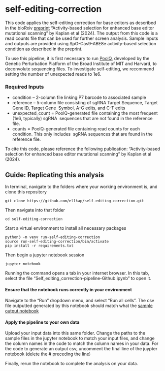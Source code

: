 # self-editing-correction

This code applies the self-editing correction for base editors as described in the bioRxiv [preprint](https://www.biorxiv.org/content/10.1101/2024.11.12.622254v1) “Activity-based selection for enhanced base editor mutational scanning” by Kaplan et al (2024). The output from this code is a read counts file that can be used for further screen analysis. Sample inputs and outputs are provided using SpG-Cas9-ABE8e activity-based selection condition as described in the preprint.

To use this pipeline, it is first necessary to run [PoolQ](https://portals.broadinstitute.org/gpp/public/software/poolq), developed by the Genetic Perturbation Platform of the Broad Institute of MIT and Harvard, to deconvolute sequencing files. To investigate self-editing, we recommend setting the number of unexpected reads to 1e6. 

### Required Inputs
- condition – 2-column file linking P7 barcode to associated sample 
- reference – 5-column file consisting of sgRNA Target Sequence, Target Gene ID, Target Gene 
Symbol, A-G edits, and C-T edits
- unexpected_count = PoolQ-generated file containing the most frequent (1e6, typically) sgRNA 
sequences that are not found in the reference file.
- counts = PoolQ-generated file containing read counts for each condition. This only includes 
sgRNA sequences that are found in the reference file.

To cite this code, please reference the following publication: “Activity-based selection for enhanced base editor mutational scanning” by Kaplan et al (2024).

## Guide: Replicating this analysis

In terminal, navigate to the folders where your working environment is, and clone this repository

```
git clone https://github.com/ellkap/self-editing-correction.git 
```

Then navigate into that folder

```
cd self-editing-correction
```

Start a virtual environment to install all necessary packages

```
python3 -m venv run-self-editing-correction
source run-self-editing-correction/bin/activate
pip install -r requirements.txt
```

Then begin a jupyter notebook session

```
jupyter notebook
```

Running the command opens a tab in your internet browser. In this tab, select the file “Self_editing_correction-pipeline-Github.ipynb” to open it. 

#### Ensure that the notebook runs correctly in your environment
Navigate to the “Run” dropdown menu, and select “Run all cells”. 
The csv file outputted generated by this notebook should match what the [sample output notebook]([https://github.com/ellkap/self-editing-correction/blob/main/Self_editing_correction-pipeline-Github.ipynb](https://github.com/ellkap/Base-editor-activity-based-selection/blob/main/required_data/Sample%20self%20editing%20data/corrected_read_counts_sample.csv.zip)) 

#### Apply the pipeline to your own data 
Upload your input data into this same folder. Change the paths to the sample files in the jupyter notebook to match your input files, and change the column names in the code to match the column names in your data. 
For the code to generate an output csv, uncomment the final line of the juypter notebook (delete the # preceding the line)

Finally, rerun the notebook to complete the analysis on your data. 
